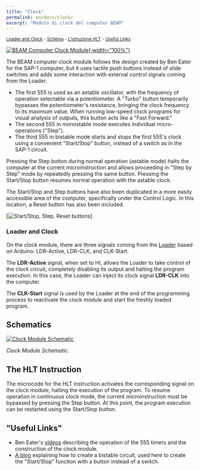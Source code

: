 ```yaml
---
title: "Clock"
permalink: en/docs/clock/
excerpt: "Modulo di clock del computer BEAM"
---
```

<small>[Loader and Clock](#il-loader-e-il-clock) - [Schema](#schema) - [L'istruzione HLT](#listruzione-hlt) - [Useful Links](#link-utili)</small>

[![BEAM Computer Clock Module](../../assets/clock/15-beam-clock.png "BEAM Computer Clock Module"){:width="100%"}](../../assets/clock/15-beam-clock.png)

The BEAM computer clock module follows the design created by Ben Eater for the SAP-1 computer, but it uses tactile push buttons instead of slide switches and adds some interaction with external control signals coming from the Loader.

- The first 555 is used as an astable oscillator, with the frequency of operation selectable via a potentiometer. A "Turbo" button temporarily bypasses the potentiometer's resistance, bringing the clock frequency to its maximum value. When running low-speed clock programs for visual analysis of outputs, this button acts like a "Fast Forward."
- The second 555 in monostable mode executes individual micro-operations ("Step").
- The third 555 in bistable mode starts and stops the first 555's clock using a convenient "Start/Stop" button, instead of a switch as in the SAP-1 circuit.

Pressing the Step button during normal operation (astable mode) halts the computer at the current microinstruction and allows proceeding in "Step by Step" mode by repeatedly pressing the same button. Pressing the Start/Stop button resumes normal operation with the astable clock.

The Start/Stop and Step buttons have also been duplicated in a more easily accessible area of the computer, specifically under the Control Logic. In this location, a Reset button has also been included.

[![Start/Stop, Step, Reset buttons](../../assets/clock/15-run-step-reset.png "Start/Stop, Step, Reset buttons")]

### Loader and Clock

On the clock module, there are three signals coming from the [Loader](../en/loader/) based on Arduino: LDR-Active, LDR-CLK, and CLK-Start.

The **LDR-Active** signal, when set to HI, allows the Loader to take control of the clock circuit, completely disabling its output and halting the program execution. In this case, the Loader can inject its clock signal **LDR-CLK** into the computer.

The **CLK-Start** signal is used by the Loader at the end of the programming process to reactivate the clock module and start the freshly loaded program.

## Schematics

[![Clock Module Schematic](../../assets/clock/15-clock-schema.png "Clock Module Schematic")](../../assets/clock/15-clock-schema.png)

*Clock Module Schematic.*

## The HLT Instruction

The microcode for the HLT instruction activates the corresponding signal on the clock module, halting the execution of the program. To resume operation in continuous clock mode, the current microinstruction must be bypassed by pressing the Step button. At this point, the program execution can be restarted using the Start/Stop button.

## "Useful Links"

- Ben Eater's <a href="https://eater.net/8bit/clock" target="_blank">videos</a> describing the operation of the 555 timers and the construction of the clock module.
- <a href="https://todbot.com/blog/2010/01/02/momentary-button-as-onoff-toggle-using-555/" target="_blank">A blog</a> explaining how to create a bistable circuit, used here to create the "Start/Stop" function with a button instead of a switch.
